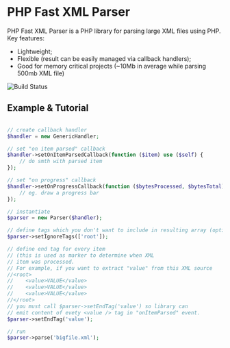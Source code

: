PHP Fast XML Parser
=========

PHP Fast XML Parser is a PHP library for parsing large XML files using PHP.
Key features:

  - Lightweight;
  - Flexible (result can be easily managed via callback handlers);
  - Good for memory critical projects (~10Mb in average while parsing 500mb XML file)
  
![Build Status](https://travis-ci.org/alex-oleshkevich/php-fast-xml-parser.svg)

Example & Tutorial
--------------

```php

// create callback handler
$handler = new GenericHandler;

// set "on item parsed" callback
$handler->setOnItemParsedCallback(function ($item) use ($self) {
    // do smth with parsed item
});

// set "on progress" callback
$handler->setOnProgressCallback(function ($bytesProcessed, $bytesTotal) use ($self) {
    // eg. draw a progress bar
});

// instantiate
$parser = new Parser($handler);

// define tags which you don't want to include in resulting array (optional)
$parser->setIgnoreTags(['root']);

// define end tag for every item
// (this is used as marker to determine when XML
// item was processed.
// For example, if you want to extract "value" from this XML source
//<root>
//    <value>VALUE</value>
//    <value>VALUE</value>
//    <value>VALUE</value>
//</root>
// you must call $parser->setEndTag('value') so library can
// emit content of evety <value /> tag in "onItemParsed" event.
$parser->setEndTag('value');

// run
$parser->parse('bigfile.xml');
```
